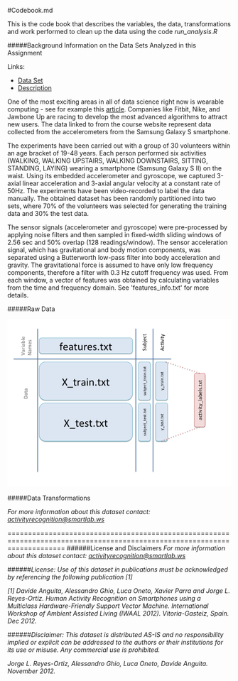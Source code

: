 #Codebook.md


This is the code book that describes the variables, the data, transformations and work performed to clean up the data using the code *run_analysis.R*

#####Background Information on the Data Sets Analyzed in this Assignment

Links:
- [Data Set](https://d396qusza40orc.cloudfront.net/getdata%2Fprojectfiles%2FUCI%20HAR%20Dataset.zip) 
- [Description](http://archive.ics.uci.edu/ml/datasets/Human+Activity+Recognition+Using+Smartphones)


One of the most exciting areas in all of data science right now is wearable computing - see for example this [article](http://www.insideactivitytracking.com/data-science-activity-tracking-and-the-battle-for-the-worlds-top-sports-brand/). Companies like Fitbit, Nike, and Jawbone Up are racing to develop the most advanced algorithms to attract new users. The data linked to from the course website represent data collected from the accelerometers from the Samsung Galaxy S smartphone. 


The experiments have been carried out with a group of 30 volunteers within an age bracket of 19-48 years. Each person performed six activities (WALKING, WALKING UPSTAIRS, WALKING DOWNSTAIRS, SITTING, STANDING, LAYING) wearing a smartphone (Samsung Galaxy S II) on the waist. Using its embedded accelerometer and gyroscope, we captured 3-axial linear acceleration and 3-axial angular velocity at a constant rate of 50Hz. The experiments have been video-recorded to label the data manually. The obtained dataset has been randomly partitioned into two sets, where 70% of the volunteers was selected for generating the training data and 30% the test data. 

The sensor signals (accelerometer and gyroscope) were pre-processed by applying noise filters and then sampled in fixed-width sliding windows of 2.56 sec and 50% overlap (128 readings/window). The sensor acceleration signal, which has gravitational and body motion components, was separated using a Butterworth low-pass filter into body acceleration and gravity. The gravitational force is assumed to have only low frequency components, therefore a filter with 0.3 Hz cutoff frequency was used. From each window, a vector of features was obtained by calculating variables from the time and frequency domain. See 'features_info.txt' for more details. 


#####Raw Data

![Diagrammatic relationship of the files in this data set. By: David Hood](https://raw.githubusercontent.com/evillega/coursera-getting-and-cleaning-data/master/Diagram.png)


#####Data Transformations



*For more information about this dataset contact: activityrecognition@smartlab.ws*

==========================================================================================================================
######License and Disclaimers
*For more information about this dataset contact: activityrecognition@smartlab.ws*

######*License:*
*Use of this dataset in publications must be acknowledged by referencing the following publication [1]* 

*[1] Davide Anguita, Alessandro Ghio, Luca Oneto, Xavier Parra and Jorge L. Reyes-Ortiz. Human Activity Recognition on Smartphones using a Multiclass Hardware-Friendly Support Vector Machine. International Workshop of Ambient Assisted Living (IWAAL 2012). Vitoria-Gasteiz, Spain. Dec 2012.*

######*Disclaimer:*
*This dataset is distributed AS-IS and no responsibility implied or explicit can be addressed to the authors or their institutions for its use or misuse. Any commercial use is prohibited.*

*Jorge L. Reyes-Ortiz, Alessandro Ghio, Luca Oneto, Davide Anguita. November 2012.*